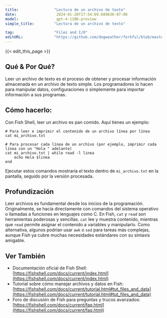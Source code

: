 ```yaml
---
title:                "Lectura de un archivo de texto"
date:                  2024-01-20T17:54:09.689636-07:00
model:                 gpt-4-1106-preview
simple_title:         "Lectura de un archivo de texto"

tag:                  "Files and I/O"
editURL:              "https://github.com/dogweather/forkful/blob/master/content/es/fish-shell/reading-a-text-file.md"
---
```


{{< edit_this_page >}}

## Qué & Por Qué?
Leer un archivo de texto es el proceso de obtener y procesar información almacenada en un archivo de texto simple. Los programadores lo hacen para manipular datos, configuraciones o simplemente para importar información a sus programas.

## Cómo hacerlo:
Con Fish Shell, leer un archivo es pan comido. Aquí tienes un ejemplo:

```Fish Shell
# Para leer e imprimir el contenido de un archivo línea por línea
cat mi_archivo.txt

# Para procesar cada línea de un archivo (por ejemplo, imprimir cada línea con un "Hola " adelante)
cat mi_archivo.txt | while read -l linea
    echo Hola $linea
end
```

Ejecutar estos comandos mostraría el texto dentro de `mi_archivo.txt` en la pantalla, seguido por la versión procesada.

## Profundización
Leer archivos es fundamental desde los inicios de la programación. Originalmente, se hacía directamente con comandos del sistema operativo o llamadas a funciones en lenguajes como C. En Fish, `cat` y `read` son herramientas poderosas y sencillas. `cat` lee y muestra contenido, mientras que `read` permite asignar el contenido a variables y manipularlo. Como alternativa, algunos podrían usar `awk` o `sed` para tareas más complejas, aunque Fish ya cubre muchas necesidades estándares con su sintaxis amigable.

## Ver También
- Documentación oficial de Fish Shell: [https://fishshell.com/docs/current/index.html](https://fishshell.com/docs/current/index.html)
- Tutorial sobre cómo manejar archivos y datos en Fish: [https://fishshell.com/docs/current/tutorial.html#tut_files_and_data](https://fishshell.com/docs/current/tutorial.html#tut_files_and_data)
- Foro de discusión de Fish para preguntas y trucos avanzados: [https://fishshell.com/docs/current/faq.html](https://fishshell.com/docs/current/faq.html)
